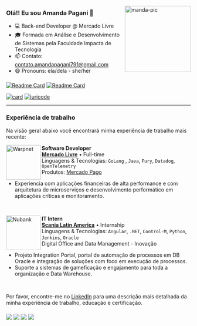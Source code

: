 [<img align="right" alt="manda-pic" height="180" style="border-radius:90" src="https://media.giphy.com/media/l9it4Ze24R0cAT2d3e/giphy.gif"/>](https://github.com/programanda03/programanda03)

### Olá!! Eu sou Amanda Pagani 💖
- 💻 Back-end Developer @ Mercado Livre
- ​​🎓​ Formada em Análise e Desenvolvimento de Sistemas pela Faculdade Impacta de Tecnologia
- 📫 Contato: contato.amandapagani791@gmail.com
- 😄 Pronouns: ela/dela - she/her

###

  [![Readme Card](https://github-readme-stats.vercel.app/api/pin/?username=programanda03&repo=OhMyDog-API&theme=onedark)](https://github.com/programanda03/OhMyDog-API) [![Readme Card](https://github-readme-stats.vercel.app/api/pin/?username=programanda03&repo=EducambiAPI&theme=onedark)](https://github.com/programanda03/EducambiAPI)
  
  [![card](https://github-readme-stats.vercel.app/api?username=programanda03&theme=onedark&show_icons=true&hide_title=true)](https://github.com/anuraghazra/github-readme-stats) [![iuricode](https://github-readme-stats.vercel.app/api/top-langs/?username=programanda03&hide=html,css,dockerfile&layout=compact&theme=onedark)](https://github.com/anuraghazra/github-readme-stats)

<hr>

 ### Experiência de trabalho

  Na visão geral abaixo você encontrará minha experiência de trabalho mais recente:

  [<img align="left" height="94px" width="94px" alt="Warpnet" src="https://extensions.vtexassets.com/arquivos/ids/156473-800-auto?v=637273976727030000&width=800&height=auto&aspect=true"/>](https://www.spacex.com/)

  **Software Developer** \
  [**Mercado Livre**](https://careers-meli.mercadolibre.com/pt) • Full-time \
  Linguagens & Tecnologias: `GoLang` , `Java`, `Fury`, `Datadog`, `OpenTelemetry`\
  Produtos: [Mercado Pago](https://www.mercadopago.com.br)
  - Experiencia com aplicações financeiras de alta performance e com arquitetura de microserviços e desenvolvimento performático em aplicações críticas e monitoramento.
  <br/>

  [<img align="left" height="94px" width="94px" alt="Nubank" src="https://brandlogos.net/wp-content/uploads/2022/02/scania-logo-brandlogos.net_.png"/>](https://nubank.com.br/)

  **IT Intern** \
  [**Scania Latin America**](https://www.scania.com/br/pt/home.html) • Internship \
  Linguagens & Tecnologias: `Angular`, `.NET`, `Control-M`, `Python`, `Jenkins`, `Oracle`\
  Digital Office and Data Management - Inovação
  - Projeto Integration Portal, portal de automação de processos em DB Oracle e integração de soluções com foco em execução de processos.
  - Suporte a sistemas de gameficação e engajamento para toda a organização e Data Warehouse.
  <br/>
  

  Por favor, encontre-me no [LinkedIn](https://www.linkedin.com/in/amanda-pagani-lima) para uma descrição mais detalhada da minha experiência de trabalho, educação e certificação.
  ###

  <div>
    <a href="https://www.linkedin.com/in/amanda-pagani-lima/" target="_blank"><img src="https://img.shields.io/badge/LinkedIn-0077B5?style=for-the-badge&logo=linkedin&logoColor=white"></a>
    <a href="https://www.instagram.com/_programanda_/" target="_blank"><img src="https://img.shields.io/badge/-Instagram-%23E4405F?style=for-the-badge&logo=instagram&logoColor=white" target="_blank"></a>
    <a href="https://open.spotify.com/user/4dhprq9zpn041cmcccizv1nok" target="_blank"><img src="https://img.shields.io/badge/Spotify-1ED760?&style=for-the-badge&logo=spotify&logoColor=white"></a> 
      <a href="https://gitlab.com/mandaapag03" target="_blank"><img src="https://img.shields.io/badge/GitLab-330F63?style=for-the-badge&logo=gitlab&logoColor=white"></a>
  </div>
